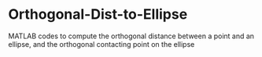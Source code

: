 # Orthogonal-Dist-to-Ellipse
MATLAB codes to compute the orthogonal distance between a point and an ellipse, and the orthogonal contacting point on the ellipse
